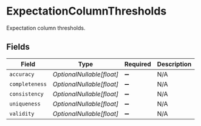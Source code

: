 # ExpectationColumnThresholds

Expectation column thresholds.


## Fields

| Field                     | Type                      | Required                  | Description               |
| ------------------------- | ------------------------- | ------------------------- | ------------------------- |
| `accuracy`                | *OptionalNullable[float]* | :heavy_minus_sign:        | N/A                       |
| `completeness`            | *OptionalNullable[float]* | :heavy_minus_sign:        | N/A                       |
| `consistency`             | *OptionalNullable[float]* | :heavy_minus_sign:        | N/A                       |
| `uniqueness`              | *OptionalNullable[float]* | :heavy_minus_sign:        | N/A                       |
| `validity`                | *OptionalNullable[float]* | :heavy_minus_sign:        | N/A                       |